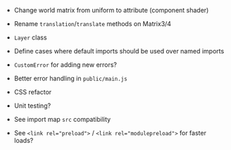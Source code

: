 - Change world matrix from uniform to attribute (component shader)
- Rename `translation`/`translate` methods on Matrix3/4
- `Layer` class
- Define cases where default imports should be used over named imports
- `CustomError` for adding new errors?
- Better error handling in `public/main.js`
- CSS refactor
- Unit testing?

- See import map `src` compatibility
- See `<link rel="preload">` / `<link rel="modulepreload">` for faster loads?